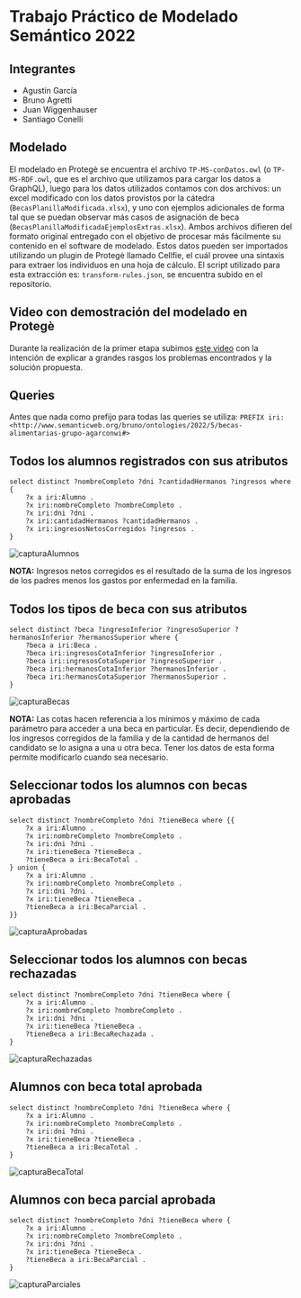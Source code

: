 # Trabajo Práctico de Modelado Semántico 2022
## Integrantes
* Agustín García
* Bruno Agretti
* Juan Wiggenhauser
* Santiago Conelli

## Modelado
El modelado en Protegè se encuentra el archivo `TP-MS-conDatos.owl` (o `TP-MS-RDF.owl`, que es el archivo que utilizamos para cargar los datos a GraphQL), luego para los datos utilizados contamos con dos archivos: un excel modificado con los datos provistos por la cátedra (`BecasPlanillaModificada.xlsx`), y uno con ejemplos adicionales de forma tal que se puedan observar más casos de asignación de beca (`BecasPlanillaModificadaEjemplosExtras.xlsx`). Ambos archivos difieren del formato original entregado con el objetivo de procesar más fácilmente su contenido en el software de modelado.
Estos datos pueden ser importados utilizando un plugin de Protegè llamado Cellfie, el cuál provee una sintaxis para extraer los individuos en una hoja de cálculo. El script utilizado para esta extracción es: `transform-rules.json`, se encuentra subido en el repositorio.

## Video con demostración del modelado en Protegè
Durante la realización de la primer etapa subimos [este video](https://www.youtube.com/watch?v=Af2zAfW4mm0&t=202s&ab_channel=BrunoAgretti) con la intención de explicar a grandes rasgos los problemas encontrados y la solución propuesta.

## Queries
Antes que nada como prefijo para todas las queries se utiliza: ` PREFIX iri: <http://www.semanticweb.org/bruno/ontologies/2022/5/becas-alimentarias-grupo-agarconwi#> `

## Todos los alumnos registrados con sus atributos
```
select distinct ?nombreCompleto ?dni ?cantidadHermanos ?ingresos where {
	?x a iri:Alumno .
    ?x iri:nombreCompleto ?nombreCompleto .
    ?x iri:dni ?dni .
    ?x iri:cantidadHermanos ?cantidadHermanos .
    ?x iri:ingresosNetosCorregidos ?ingresos .
}
```
![capturaAlumnos](https://user-images.githubusercontent.com/62401276/182728723-94385045-3195-4ab3-8249-d34dcdc720ae.png)

**NOTA:** Ingresos netos corregidos es el resultado de la suma de los ingresos de los padres menos los gastos por enfermedad en la familia.

## Todos los tipos de beca con sus atributos
```
select distinct ?beca ?ingresoInferior ?ingresoSuperior ?hermanosInferior ?hermanosSuperior where {
	?beca a iri:Beca .
    ?beca iri:ingresosCotaInferior ?ingresoInferior .
    ?beca iri:ingresosCotaSuperior ?ingresoSuperior .
    ?beca iri:hermanosCotaInferior ?hermanosInferior .
    ?beca iri:hermanosCotaSuperior ?hermanosSuperior .
}
```
![capturaBecas](https://user-images.githubusercontent.com/62401276/182728696-a3eca04f-4eb7-4da6-8f88-b76f03f1dc77.png)

**NOTA:** Las cotas hacen referencia a los mínimos y máximo de cada parámetro para acceder a una beca en particular. Es decir, dependiendo de los ingresos corregidos de la familia y de la cantidad de hermanos del candidato se lo asigna a una u otra beca. Tener los datos de esta forma permite modificarlo cuando sea necesario. 

## Seleccionar todos los alumnos con becas aprobadas
```
select distinct ?nombreCompleto ?dni ?tieneBeca where {{
	?x a iri:Alumno .
    ?x iri:nombreCompleto ?nombreCompleto .
    ?x iri:dni ?dni .
    ?x iri:tieneBeca ?tieneBeca .
    ?tieneBeca a iri:BecaTotal . 
} union {
    ?x a iri:Alumno .
    ?x iri:nombreCompleto ?nombreCompleto .
    ?x iri:dni ?dni .
    ?x iri:tieneBeca ?tieneBeca .
    ?tieneBeca a iri:BecaParcial .
}}
```
![capturaAprobadas](https://user-images.githubusercontent.com/62401276/182728652-181a493e-f8be-4fee-ab93-37e7d4ba4772.png)

## Seleccionar todos los alumnos con becas rechazadas
```
select distinct ?nombreCompleto ?dni ?tieneBeca where { 
	?x a iri:Alumno .
    ?x iri:nombreCompleto ?nombreCompleto .
    ?x iri:dni ?dni .
    ?x iri:tieneBeca ?tieneBeca .
    ?tieneBeca a iri:BecaRechazada . 
}
``` 
![capturaRechazadas](https://user-images.githubusercontent.com/62401276/182728866-2895ab16-ecb5-4228-93a5-9924f2ef2209.png)


## Alumnos con beca total aprobada
```
select distinct ?nombreCompleto ?dni ?tieneBeca where {
	?x a iri:Alumno .
    ?x iri:nombreCompleto ?nombreCompleto .
    ?x iri:dni ?dni .
    ?x iri:tieneBeca ?tieneBeca .
    ?tieneBeca a iri:BecaTotal . 
}
```
![capturaBecaTotal](https://user-images.githubusercontent.com/62401276/182728846-6f3df5cb-d268-41bd-992c-846a63aa04aa.png)


## Alumnos con beca parcial aprobada
```
select distinct ?nombreCompleto ?dni ?tieneBeca where {
	?x a iri:Alumno .
    ?x iri:nombreCompleto ?nombreCompleto .
    ?x iri:dni ?dni .
    ?x iri:tieneBeca ?tieneBeca .
    ?tieneBeca a iri:BecaParcial . 
}
```
![capturaParciales](https://user-images.githubusercontent.com/62401276/182728756-cdde4706-5fd7-4a66-8a1f-5b557bd36bd9.png)


